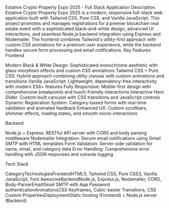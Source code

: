 Estative Crypto Property Expo 2025 - Full Stack Application
Description
Estative Crypto Property Expo 2025 is a modern, responsive full-stack web application built with Tailwind CSS, Pure CSS, and Vanilla JavaScript. This project promotes and manages registrations for a premier blockchain real estate event with a sophisticated black-and-white design, advanced UI interactions, and seamless Node.js backend integration using Express and Nodemailer.
The frontend combines Tailwind's utility-first approach with custom CSS animations for a premium user experience, while the backend handles secure form processing and email notifications.
Key Features
Frontend

Modern Black & White Design: Sophisticated monochrome aesthetic with glass-morphism effects and custom CSS animations
Tailwind CSS + Pure CSS: Hybrid approach combining utility classes with custom animations and transitions
Vanilla JavaScript: Lightweight, dependency-free interactivity with modern ES6+ features
Fully Responsive: Mobile-first design with comprehensive breakpoints and touch-friendly interactions
Interactive Hero Slider: Custom-built carousel with CSS transitions and JavaScript controls
Dynamic Registration System: Category-based forms with real-time validation and animated feedback
Enhanced UX: Custom scrollbars, shimmer effects, loading states, and smooth micro-interactions

Backend

Node.js + Express: RESTful API server with CORS and body parsing middleware
Nodemailer Integration: Secure email notifications using Gmail SMTP with HTML templates
Form Validation: Server-side validation for name, email, and category data
Error Handling: Comprehensive error handling with JSON responses and console logging

Tech Stack





























CategoryTechnologiesFrontendHTML5, Tailwind CSS, Pure CSS3, Vanilla JavaScript, Font AwesomeBackendNode.js, Express.js, Nodemailer, CORS, Body-ParserEmailGmail SMTP with App Password authenticationAnimationsCSS Keyframes, Cubic-bezier Transitions, CSS Custom PropertiesDeploymentStatic hosting (Frontend) + Node.js server (Backend)

